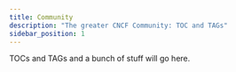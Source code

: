 ```yaml
---
title: Community
description: "The greater CNCF Community: TOC and TAGs"
sidebar_position: 1
---
```


TOCs and TAGs and a bunch of stuff will go here. 
